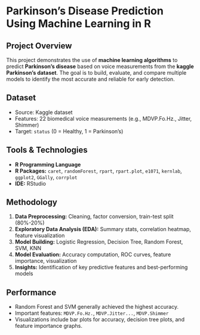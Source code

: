 # Parkinson’s Disease Prediction Using Machine Learning in R

## Project Overview
This project demonstrates the use of **machine learning algorithms** to predict **Parkinson’s disease** based on voice measurements from the **kaggle Parkinson’s dataset**. The goal is to build, evaluate, and compare multiple models to identify the most accurate and reliable for early detection.

## Dataset
- Source: Kaggle dataset
- Features: 22 biomedical voice measurements (e.g., MDVP.Fo.Hz., Jitter, Shimmer)
- Target: `status` (0 = Healthy, 1 = Parkinson’s)

## Tools & Technologies
- **R Programming Language**
- **R Packages:** `caret`, `randomForest`, `rpart`, `rpart.plot`, `e1071`, `kernlab`, `ggplot2`, `GGally`, `corrplot`
- **IDE:** RStudio

## Methodology
1. **Data Preprocessing:** Cleaning, factor conversion, train-test split (80%-20%)
2. **Exploratory Data Analysis (EDA):** Summary stats, correlation heatmap, feature visualization
3. **Model Building:** Logistic Regression, Decision Tree, Random Forest, SVM, KNN
4. **Model Evaluation:** Accuracy computation, ROC curves, feature importance, visualization
5. **Insights:** Identification of key predictive features and best-performing models

## Performance
- Random Forest and SVM generally achieved the highest accuracy.
- Important features: `MDVP.Fo.Hz.`, `MDVP.Jitter...`, `MDVP.Shimmer`
- Visualizations include bar plots for accuracy, decision tree plots, and feature importance graphs.


